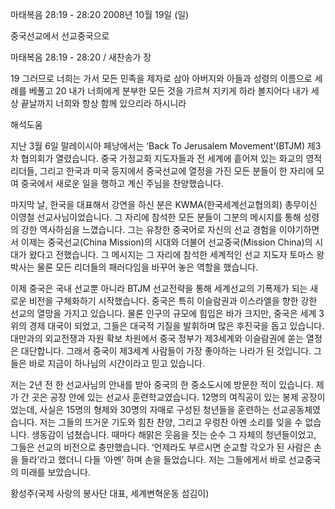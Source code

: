 마태복음 28:19 - 28:20 
2008년 10월 19일 (일)

중국선교에서 선교중국으로



마태복음 28:19 - 28:20 / 새찬송가  장


19 그러므로 너희는 가서 모든 민족을 제자로 삼아 아버지와 아들과 성령의 이름으로 세례를 베풀고 
20 내가 너희에게 분부한 모든 것을 가르쳐 지키게 하라 볼지어다 내가 세상 끝날까지 너희와 항상 함께 있으리라 하시니라

해석도움





지난 3월 6일 말레이시아 페낭에서는 ‘Back To Jerusalem Movement’(BTJM) 제3차 협의회가 열렸습니다. 중국 가정교회 지도자들과 전 세계에 흩어져 있는 화교의 영적 리더들, 그리고 한국과 미국 등지에서 중국선교에 열정을 가진 모든 분들이 한 자리에 모여 중국에서 새로운 일을 행하고 계신 주님을 찬양했습니다. 

 마지막 날, 한국을 대표해서 강연을 하신 분은 KWMA(한국세계선교협의회) 총무이신 이영철 선교사님이었습니다. 그 자리에 참석한 모든 분들이 그분의 메시지를 통해 성령의 강한 역사하심을 느꼈습니다. 그는 유창한 중국어로 자신의 선교 경험을 이야기하면서 이제는 중국선교(China Mission)의 시대와 더불어 선교중국(Mission China)의 시대가 왔다고 전했습니다. 그 메시지는 그 자리에 참석한 세계적인 선교 지도자 토마스 왕 박사는 물론 모든 리더들의 패러다임을 바꾸어 놓은 역할을 했습니다. 

 이제 중국은 국내 선교뿐 아니라 BTJM 선교전략을 통해 세계선교의 기폭제가 되는 새로운 비전을 구체화하기 시작했습니다. 중국은 특히 이슬람권과 이스라엘을 향한 강한 선교의 열망을 가지고 있습니다. 물론 인구의 규모에 힘입은 바가 크지만, 중국은 세계 3위의 경제 대국이 되었고, 그들은 대국적 기질을 발휘하며 많은 후진국을 돕고 있습니다. 대만과의 외교전쟁과 자원 확보 차원에서 중국 정부가 제3세계와 이슬람권에 쏟는 열정은 대단합니다. 그래서 중국이 제3세계 사람들이 가장 좋아하는 나라가 된 것입니다. 그들은 바로 지금이 하나님의 시간이라고 믿고 있습니다. 

 저는 2년 전 한 선교사님의 안내를 받아 중국의 한 중소도시에 방문한 적이 있습니다. 제가 간 곳은 공장 안에 있는 선교사 훈련학교였습니다. 12명의 여직공이 있는 봉제 공장이었는데, 사실은 15명의 형제와 30명의 자매로 구성된 청년들을 훈련하는 선교공동체였습니다. 저는 그들의 뜨거운 기도와 힘찬 찬양, 그리고 우렁찬 아멘 소리를 잊을 수 없습니다. 생동감이 넘쳤습니다. 때마다 해맑은 웃음을 짓는 순수 그 자체의 청년들이었고, 그들은 선교의 비전으로 충만했습니다. ‘언제라도 부르시면 순교할 각오가 된 사람은 손을 들라’라고 했더니 다들 ‘아멘’ 하며 손을 들었습니다. 저는 그들에게서 바로 선교중국의 미래를 보았습니다. 

황성주(국제 사랑의 봉사단 대표, 세계변혁운동 섬김이)
